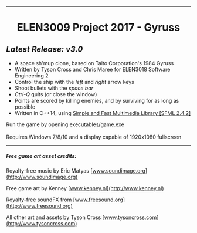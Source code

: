 ***
# <center>ELEN3009 Project 2017 - Gyruss </center>
 *Latest Release: v3.0* <br>
---
* A space sh'mup clone, based on Taito Corporation's 1984 Gyruss <br>
* Written by Tyson Cross and Chris Maree for ELEN3018 Software Engineering 2 <br>
* Control the ship with the *left* and *right* arrow keys <br>
* Shoot bullets with the *space bar* <br>
* *Ctrl-Q* quits (or close the window) <br>
* Points are scored by killing enemies, and by surviving for as long as possible <br>
* Written in C++14, using [Simple and Fast Multimedia Library \[SFML 2.4.2\]](https://www.sfml-dev.org/) <br>

Run the game by opening executables/game.exe <br>
<br>
Requires Windows 7/8/10 and a display capable of 1920x1080 fullscreen <br>

---
##### *Free game art asset credits:*
Royalty-free music by Eric Matyas [www.soundimage.org](http://www.soundimage.org)

Free game art by Kenney [www.kenney.nl](http://www.kenney.nl)

Royalty-free soundFX from [www.freesound.org](http://www.freesound.org)

All other art and assets by Tyson Cross [www.tysoncross.com](http://www.tysoncross.com)

